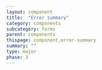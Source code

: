 ```yaml
---
layout: component
title:  "Error summary"
category: components
subcategory: forms
parent: components
thispage: component.error-summary
summary: ""
type: major
phase: 3
---
```

